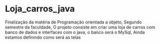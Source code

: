 # Loja_carros_java
Finalização da matéria de Programação orientada a objeto, Segundo semestre da faculdade,  O projeto consiste em criar uma loja de carros com banco de dados e interfaces com o java, o banco será o MySql, Ainda estamos definindo como será as telas
